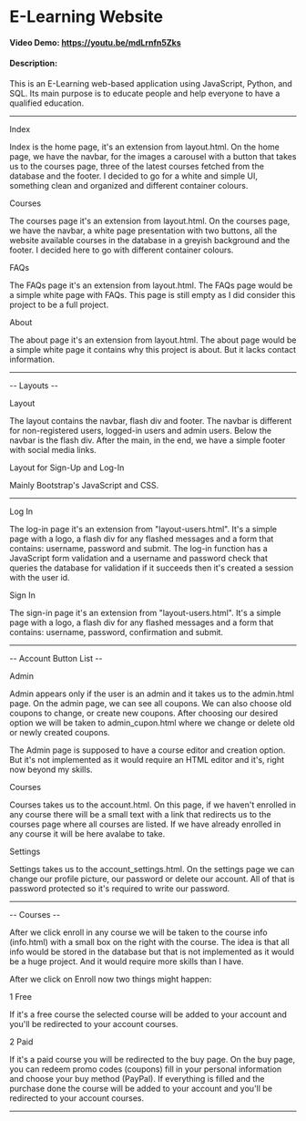 # E-Learning Website
#### Video Demo:  <https://youtu.be/mdLrnfn5Zks>
#### Description:

This is an E-Learning web-based application using JavaScript, Python, and SQL. 
Its main purpose is to educate people and help everyone to have a qualified education.

------------------------------------------------------------------------------------

Index

Index is the home page, it's an extension from layout.html.
On the home page, we have the navbar, for the images a carousel with a button that takes us to the courses page, three of the latest courses fetched from the database and the footer.
I decided to go for a white and simple UI, something clean and organized and different container colours.


Courses

The courses page it's an extension from layout.html.
On the courses page, we have the navbar, a white page presentation with two buttons, all the website available courses in the database in a greyish background and the footer.
I decided here to go with different container colours.


FAQs

The FAQs page it's an extension from layout.html.
The FAQs page would be a simple white page with FAQs. This page is still empty as I did consider this project to be a full project.


About

The about page it's an extension from layout.html.
The about page would be a simple white page it contains why this project is about.
But it lacks contact information.


------------------------------------------------------------------------------------

-- Layouts --

Layout

The layout contains the navbar, flash div and footer.
The navbar is different for non-registered users, logged-in users and admin users.
Below the navbar is the flash div.
After the main, in the end, we have a simple footer with social media links.


Layout for Sign-Up and Log-In

Mainly Bootstrap's JavaScript and CSS.


------------------------------------------------------------------------------------

Log In

The log-in page it's an extension from "layout-users.html".
It's a simple page with a logo, a flash div for any flashed messages and a form that contains: username, password and submit.
The log-in function has a JavaScript form validation and a username and password check that queries the database for validation if it succeeds then it's created a session with the user id.


Sign In

The sign-in page it's an extension from "layout-users.html".
It's a simple page with a logo, a flash div for any flashed messages and a form that contains: username, password, confirmation and submit.


------------------------------------------------------------------------------------

-- Account Button List --

Admin

Admin appears only if the user is an admin and it takes us to the admin.html page.
On the admin page, we can see all coupons. We can also choose old coupons to change, or create new coupons. After choosing our desired option we will be taken to admin_cupon.html where we change or delete old or newly created coupons.

The Admin page is supposed to have a course editor and creation option. But it's not implemented as it would require an HTML editor and it's, right now beyond my skills.


Courses

Courses takes us to the account.html.
On this page, if we haven't enrolled in any course there will be a small text with a link that redirects us to the courses page where all courses are listed.
If we have already enrolled in any course it will be here avalabe to take.


Settings

Settings takes us to the account_settings.html.
On the settings page we can change our profile picture, our password or delete our account. All of that is password protected so it's required to write our password.


------------------------------------------------------------------------------------

-- Courses --

After we click enroll in any course we will be taken to the course info (info.html) with a small box on the right with the course. The idea is that all info would be stored in the database but that is not implemented as it would be a huge project. And it would require more skills than I have.

After we click on Enroll now two things might happen:


1 Free

If it's a free course the selected course will be added to your account and you'll be redirected to your account courses.


2 Paid

If it's a paid course you will be redirected to the buy page. On the buy page, you can redeem promo codes (coupons) fill in your personal information and choose your buy method (PayPal). If everything is filled and the purchase done the course will be added to your account and you'll be redirected to your account courses.


------------------------------------------------------------------------------------